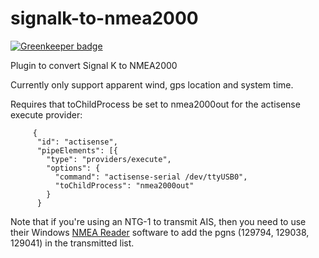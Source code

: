 # signalk-to-nmea2000

[![Greenkeeper badge](https://badges.greenkeeper.io/sbender9/signalk-to-nmea2000.svg)](https://greenkeeper.io/)

Plugin to convert Signal K to NMEA2000

Currently only support apparent wind, gps location and system time.

Requires that toChildProcess be set to nmea2000out for the actisense execute provider:

```
     {
      "id": "actisense",
      "pipeElements": [{
        "type": "providers/execute",
        "options": {
          "command": "actisense-serial /dev/ttyUSB0",
          "toChildProcess": "nmea2000out"
        }
      }
```

Note that if you're using an NTG-1 to transmit AIS, then you need to use their Windows [NMEA Reader](https://www.actisense.com/wp-content/uploads/2017/07/Actisense-NMEA-Reader-v1.517-Setup.exe_.zip) software to add the pgns (129794, 129038, 129041) in the transmitted list. 

